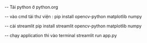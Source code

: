 -- Tải python ở python.org

-- vào cmd tải thư viện :
pip install opencv-python matplotlib numpy

-- cài streamlit
pip install streamlit opencv-python matplotlib numpy

-- chạy application thì vào terminal
streamlit run app.py
